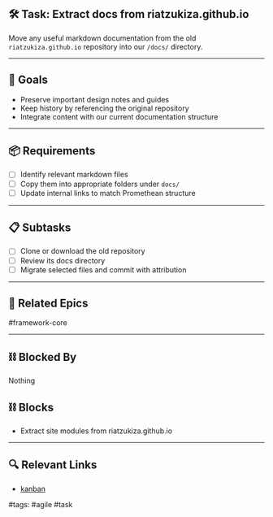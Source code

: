 ## 🛠️ Task: Extract docs from riatzukiza.github.io

Move any useful markdown documentation from the old `riatzukiza.github.io` repository into our `/docs/` directory.

---

## 🎯 Goals
- Preserve important design notes and guides
- Keep history by referencing the original repository
- Integrate content with our current documentation structure

---

## 📦 Requirements
- [ ] Identify relevant markdown files
- [ ] Copy them into appropriate folders under `docs/`
- [ ] Update internal links to match Promethean structure

---

## 📋 Subtasks
- [ ] Clone or download the old repository
- [ ] Review its docs directory
- [ ] Migrate selected files and commit with attribution

---

## 🔗 Related Epics
#framework-core

---

## ⛓️ Blocked By
Nothing

## ⛓️ Blocks
- Extract site modules from riatzukiza.github.io

---

## 🔍 Relevant Links
- [kanban](../boards/kanban.md)

#tags: #agile #task
